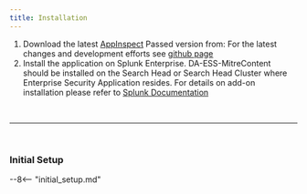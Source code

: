 ```yaml
---
title: Installation
---
```


1. Download the latest [AppInspect](https://splunkbase.splunk.com/app/4617/) Passed version from:
   For the latest changes and development efforts see [github page](https://github.com/seynur/DA-ESS-MitreContent/)
2. Install the application on Splunk Enterprise.  DA-ESS-MitreContent should be installed on the Search Head or Search Head Cluster where Enterprise Security Application resides.
  For details on add-on installation please refer to [Splunk Documentation](https://docs.splunk.com/Documentation/AddOns/released/Overview/Installingadd-ons)

  &nbsp;


  ---


  &nbsp;


### Initial Setup

--8<-- "initial_setup.md"
